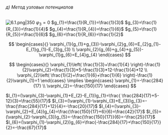 ###### д) Метод узловых потенциалов
![6.1.png|350](6.1.svg)
$\varphi_{3}=0$
$g_{1}=\frac{1}{R_{1}}=\frac{1}{3}$
$g_{3}=\frac{1}{R_{3}}=\frac{1}{4}$
$g_{4}=\frac{1}{R_{4}}=\frac{1}{6}$
$g_{5}=\frac{1}{R_{5}}=\frac{1}{6}$
$g_{6}=\frac{1}{R_{6}}=\frac{1}{2}$

$$
\begin{cases}{}
\varphi_{1}(g_{1}+g_{3})-\varphi_{2}g_{6}=E_{2}g_{1}-E_{1}g_{1}-E_{3}g_{3} \\
\varphi_{2}(g_{6}+g_{4}+g_{5})-\varphi_{1}g_{6}=E_{4}g_{4}
\end{cases}
$$


$$
\begin{cases}{}
\varphi_{1}\left( \frac{1}{3}+\frac{1}{4} \right)-\frac{1}{2}\varphi_{2}=\frac{1}{3}*5-\frac{1}{3}*12-\frac{1}{4}*12 \\
\varphi_{2}\left( \frac{1}{2}+\frac{1}{6}+\frac{1}{6} \right)-\frac{1}{2}\varphi_{1}=1
\end{cases}
\implies
\begin{cases}
\varphi_{1}=-\frac{284}{17} \\
\varphi_{2}=-\frac{150}{17}
\end{cases}
$$

$I_{1}=(\varphi_{3}-\varphi_{1}+E_{2}-E_{1})g_{1}=\frac{ \frac{284}{17}+5-12}{3}=\frac{55}{17}$
$I_{3}=(\varphi_{1}-\varphi_{3}+E_{3})g_{3}=-\frac{\frac{284}{17}+12}{4}=-\frac{20}{17}$
$I_{4}=(\varphi_{3}-\varphi_{2}+E_{4})g_{4}=\frac{\frac{150}{17}+6}{6}=\frac{42}{17}$
$I_{5}=(\varphi_{2}-\varphi_{3})g_{5}=-\frac{\frac{150}{17}}{6}=-\frac{25}{17}$
$I_{6}=(\varphi_{1}-\varphi_{2})g_{6}=\frac{-\frac{284}{17}+\frac{150}{17}}{2}=-\frac{67}{17}$